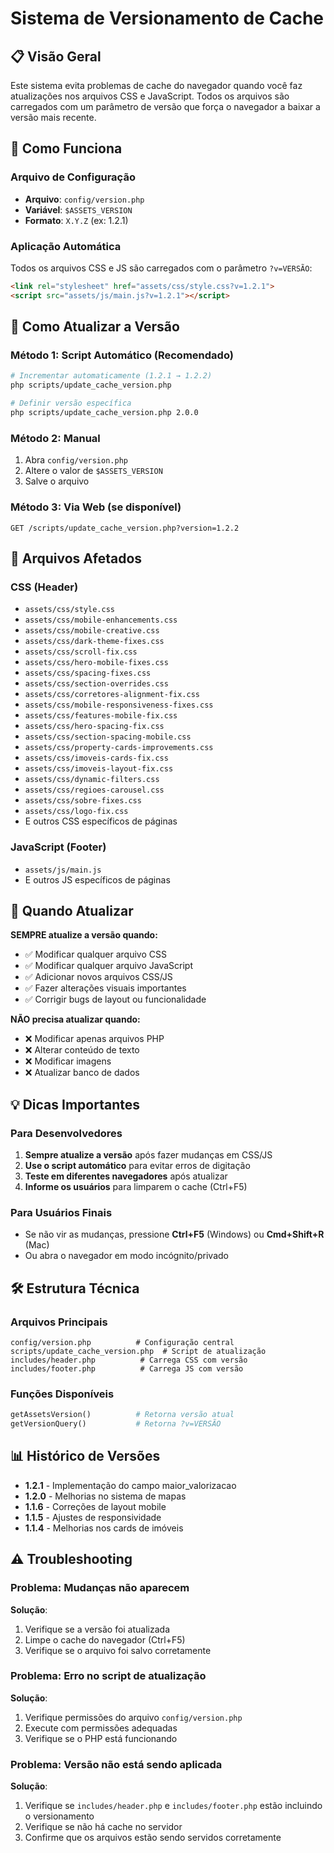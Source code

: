 # Sistema de Versionamento de Cache

## 📋 Visão Geral

Este sistema evita problemas de cache do navegador quando você faz atualizações nos arquivos CSS e JavaScript. Todos os arquivos são carregados com um parâmetro de versão que força o navegador a baixar a versão mais recente.

## 🔧 Como Funciona

### Arquivo de Configuração
- **Arquivo**: `config/version.php`
- **Variável**: `$ASSETS_VERSION`
- **Formato**: `X.Y.Z` (ex: 1.2.1)

### Aplicação Automática
Todos os arquivos CSS e JS são carregados com o parâmetro `?v=VERSÃO`:
```html
<link rel="stylesheet" href="assets/css/style.css?v=1.2.1">
<script src="assets/js/main.js?v=1.2.1"></script>
```

## 🚀 Como Atualizar a Versão

### Método 1: Script Automático (Recomendado)
```bash
# Incrementar automaticamente (1.2.1 → 1.2.2)
php scripts/update_cache_version.php

# Definir versão específica
php scripts/update_cache_version.php 2.0.0
```

### Método 2: Manual
1. Abra `config/version.php`
2. Altere o valor de `$ASSETS_VERSION`
3. Salve o arquivo

### Método 3: Via Web (se disponível)
```
GET /scripts/update_cache_version.php?version=1.2.2
```

## 📁 Arquivos Afetados

### CSS (Header)
- `assets/css/style.css`
- `assets/css/mobile-enhancements.css`
- `assets/css/mobile-creative.css`
- `assets/css/dark-theme-fixes.css`
- `assets/css/scroll-fix.css`
- `assets/css/hero-mobile-fixes.css`
- `assets/css/spacing-fixes.css`
- `assets/css/section-overrides.css`
- `assets/css/corretores-alignment-fix.css`
- `assets/css/mobile-responsiveness-fixes.css`
- `assets/css/features-mobile-fix.css`
- `assets/css/hero-spacing-fix.css`
- `assets/css/section-spacing-mobile.css`
- `assets/css/property-cards-improvements.css`
- `assets/css/imoveis-cards-fix.css`
- `assets/css/imoveis-layout-fix.css`
- `assets/css/dynamic-filters.css`
- `assets/css/regioes-carousel.css`
- `assets/css/sobre-fixes.css`
- `assets/css/logo-fix.css`
- E outros CSS específicos de páginas

### JavaScript (Footer)
- `assets/js/main.js`
- E outros JS específicos de páginas

## 🔄 Quando Atualizar

**SEMPRE atualize a versão quando:**
- ✅ Modificar qualquer arquivo CSS
- ✅ Modificar qualquer arquivo JavaScript
- ✅ Adicionar novos arquivos CSS/JS
- ✅ Fazer alterações visuais importantes
- ✅ Corrigir bugs de layout ou funcionalidade

**NÃO precisa atualizar quando:**
- ❌ Modificar apenas arquivos PHP
- ❌ Alterar conteúdo de texto
- ❌ Modificar imagens
- ❌ Atualizar banco de dados

## 💡 Dicas Importantes

### Para Desenvolvedores
1. **Sempre atualize a versão** após fazer mudanças em CSS/JS
2. **Use o script automático** para evitar erros de digitação
3. **Teste em diferentes navegadores** após atualizar
4. **Informe os usuários** para limparem o cache (Ctrl+F5)

### Para Usuários Finais
- Se não vir as mudanças, pressione **Ctrl+F5** (Windows) ou **Cmd+Shift+R** (Mac)
- Ou abra o navegador em modo incógnito/privado

## 🛠️ Estrutura Técnica

### Arquivos Principais
```
config/version.php          # Configuração central
scripts/update_cache_version.php  # Script de atualização
includes/header.php          # Carrega CSS com versão
includes/footer.php          # Carrega JS com versão
```

### Funções Disponíveis
```php
getAssetsVersion()          # Retorna versão atual
getVersionQuery()           # Retorna ?v=VERSÃO
```

## 📊 Histórico de Versões

- **1.2.1** - Implementação do campo maior_valorizacao
- **1.2.0** - Melhorias no sistema de mapas
- **1.1.6** - Correções de layout mobile
- **1.1.5** - Ajustes de responsividade
- **1.1.4** - Melhorias nos cards de imóveis

## ⚠️ Troubleshooting

### Problema: Mudanças não aparecem
**Solução**: 
1. Verifique se a versão foi atualizada
2. Limpe o cache do navegador (Ctrl+F5)
3. Verifique se o arquivo foi salvo corretamente

### Problema: Erro no script de atualização
**Solução**:
1. Verifique permissões do arquivo `config/version.php`
2. Execute com permissões adequadas
3. Verifique se o PHP está funcionando

### Problema: Versão não está sendo aplicada
**Solução**:
1. Verifique se `includes/header.php` e `includes/footer.php` estão incluindo o versionamento
2. Verifique se não há cache no servidor
3. Confirme que os arquivos estão sendo servidos corretamente
